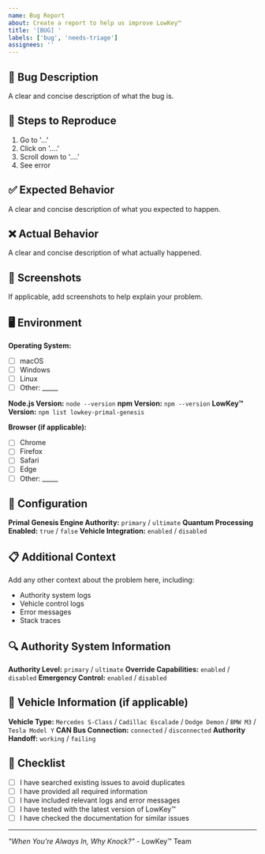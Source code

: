 ```yaml
---
name: Bug Report
about: Create a report to help us improve LowKey™
title: '[BUG] '
labels: ['bug', 'needs-triage']
assignees: ''
---
```


## 🐛 Bug Description

A clear and concise description of what the bug is.

## 🔄 Steps to Reproduce

1. Go to '...'
2. Click on '....'
3. Scroll down to '....'
4. See error

## ✅ Expected Behavior

A clear and concise description of what you expected to happen.

## ❌ Actual Behavior

A clear and concise description of what actually happened.

## 📸 Screenshots

If applicable, add screenshots to help explain your problem.

## 🖥️ Environment

**Operating System:**
- [ ] macOS
- [ ] Windows
- [ ] Linux
- [ ] Other: _____

**Node.js Version:** `node --version`
**npm Version:** `npm --version`
**LowKey™ Version:** `npm list lowkey-primal-genesis`

**Browser (if applicable):**
- [ ] Chrome
- [ ] Firefox
- [ ] Safari
- [ ] Edge
- [ ] Other: _____

## 🔧 Configuration

**Primal Genesis Engine Authority:** `primary` / `ultimate`
**Quantum Processing Enabled:** `true` / `false`
**Vehicle Integration:** `enabled` / `disabled`

## 📋 Additional Context

Add any other context about the problem here, including:
- Authority system logs
- Vehicle control logs
- Error messages
- Stack traces

## 🔍 Authority System Information

**Authority Level:** `primary` / `ultimate`
**Override Capabilities:** `enabled` / `disabled`
**Emergency Control:** `enabled` / `disabled`

## 🚗 Vehicle Information (if applicable)

**Vehicle Type:** `Mercedes S-Class` / `Cadillac Escalade` / `Dodge Demon` / `BMW M3` / `Tesla Model Y`
**CAN Bus Connection:** `connected` / `disconnected`
**Authority Handoff:** `working` / `failing`

## 📝 Checklist

- [ ] I have searched existing issues to avoid duplicates
- [ ] I have provided all required information
- [ ] I have included relevant logs and error messages
- [ ] I have tested with the latest version of LowKey™
- [ ] I have checked the documentation for similar issues

---

*"When You're Always In, Why Knock?"* - LowKey™ Team 